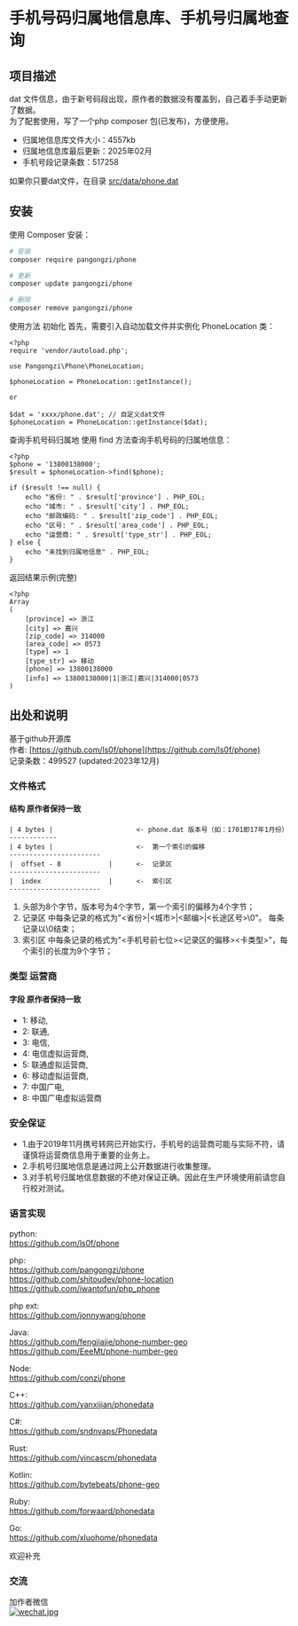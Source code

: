 # 手机号码归属地信息库、手机号归属地查询


## 项目描述
dat 文件信息，由于新号码段出现，原作者的数据没有覆盖到，自己着手手动更新了数据。  
为了配套使用，写了一个php composer 包(已发布)，方便使用。
- 归属地信息库文件大小：4557kb
- 归属地信息库最后更新：2025年02月
- 手机号段记录条数：517258

如果你只要dat文件，在目录 [src/data/phone.dat](https://github.com/pangongzi/phone/raw/refs/heads/master/src/data/phone.dat)

## 安装

使用 Composer 安装：

```bash
# 安装
composer require pangongzi/phone

# 更新
composer update pangongzi/phone

# 删除
composer remove pangongzi/phone

```
使用方法
初始化
首先，需要引入自动加载文件并实例化 PhoneLocation 类：
```
<?php
require 'vendor/autoload.php';

use Pangongzi\Phone\PhoneLocation;

$phoneLocation = PhoneLocation::getInstance();

or

$dat = 'xxxx/phone.dat'; // 自定义dat文件
$phoneLocation = PhoneLocation::getInstance($dat);

```
查询手机号码归属地
使用 find 方法查询手机号码的归属地信息：
```
<?php
$phone = '13800138000';
$result = $phoneLocation->find($phone);

if ($result !== null) {
    echo "省份: " . $result['province'] . PHP_EOL;
    echo "城市: " . $result['city'] . PHP_EOL;
    echo "邮政编码: " . $result['zip_code'] . PHP_EOL;
    echo "区号: " . $result['area_code'] . PHP_EOL;
    echo "运营商: " . $result['type_str'] . PHP_EOL;
} else {
    echo "未找到归属地信息" . PHP_EOL;
}
```
返回结果示例(完整)
```
<?php
Array
(
    [province] => 浙江
    [city] => 嘉兴
    [zip_code] => 314000
    [area_code] => 0573
    [type] => 1
    [type_str] => 移动
    [phone] => 13800138000
    [info] => 13800138000|1|浙江|嘉兴|314000|0573
)
```




## 出处和说明
基于github开源库  
作者: [https://github.com/ls0f/phone](https://github.com/ls0f/phone)  
记录条数：499527 (updated:2023年12月)

### 文件格式
#### 结构 原作者保持一致

```
| 4 bytes |                     <- phone.dat 版本号（如：1701即17年1月份）
------------
| 4 bytes |                     <-  第一个索引的偏移
-----------------------
|  offset - 8            |      <-  记录区
-----------------------
|  index                 |      <-  索引区
-----------------------
```
1. 头部为8个字节，版本号为4个字节，第一个索引的偏移为4个字节；
2. 记录区 中每条记录的格式为"<省份>|<城市>|<邮编>|<长途区号>\0"。 每条记录以\0结束；
3. 索引区 中每条记录的格式为"<手机号前七位><记录区的偏移><卡类型>"，每个索引的长度为9个字节；


### 类型 运营商
#### 字段 原作者保持一致
* 1: 移动,
* 2: 联通,
* 3: 电信,
* 4: 电信虚拟运营商,
* 5: 联通虚拟运营商,
* 6: 移动虚拟运营商,
* 7: 中国广电,
* 8: 中国广电虚拟运营商


### 安全保证
- 1.由于2019年11月携号转网已开始实行，手机号的运营商可能与实际不符，请谨慎将运营商信息用于重要的业务上。
- 2.手机号归属地信息是通过网上公开数据进行收集整理。
- 3.对手机号归属地信息数据的不绝对保证正确。因此在生产环境使用前请您自行校对测试。

### 语言实现

python:  
https://github.com/ls0f/phone

php:  
https://github.com/pangongzi/phone  
https://github.com/shitoudev/phone-location  
https://github.com/iwantofun/php_phone

php ext:     
https://github.com/jonnywang/phone

Java:   
https://github.com/fengjiajie/phone-number-geo  
https://github.com/EeeMt/phone-number-geo

Node:   
https://github.com/conzi/phone

C++:   
https://github.com/yanxijian/phonedata

C#:  
https://github.com/sndnvaps/Phonedata

Rust:  
https://github.com/vincascm/phonedata

Kotlin:  
https://github.com/bytebeats/phone-geo

Ruby:  
https://github.com/forwaard/phonedata

Go:   
https://github.com/xluohome/phonedata

欢迎补充





### 交流
加作者微信  
[![wechat.jpg](https://i.postimg.cc/hvvW2WWw/wechat.jpg)](https://postimg.cc/S2BvKPK7)